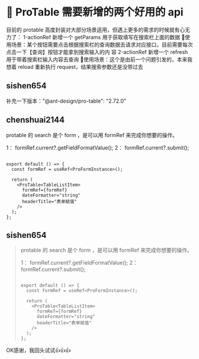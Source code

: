 # 👑 ProTable 需要新增的两个好用的 api

目前的 protable 高度封装对大部分场景适用，但遇上更多的需求的时候就有心无力了：
1-actionRef 新增一个 getParams 用于获取填写在搜索栏上面的数据
🚀使用场景：某个按钮需要点击根据搜索栏的查询数据去请求对应接口，目前需要每次点击一下【查询】按钮才能拿到搜索输入的内
容
2-actionRef 新增一个 refresh 用于带着搜索栏输入内容去查询
🚀使用场景：这个是由前一个问题引发的，本来我想着 reload 重新执行 request，结果搜索参数还是没带过去

## sishen654

补充一下版本："@ant-design/pro-table": "2.72.0"

## chenshuai2144

protable 的 search 是个 form ，是可以用 formRef 来完成你想要的操作。

1： formRef.current?.getFieldFormatValue();
2： formRef.current?.submit();

```

export default () => {
  const formRef = useRef<ProFormInstance>();

  return (
    <ProTable<TableListItem>
      formRef={formRef}
      dateFormatter="string"
      headerTitle="表单赋值"
    />
  );
};
```

## sishen654

> protable 的 search 是个 form ，是可以用 formRef 来完成你想要的操作。
>
> 1： formRef.current?.getFieldFormatValue(); 2： formRef.current?.submit();
>
> ```
>
> export default () => {
>   const formRef = useRef<ProFormInstance>();
>
>   return (
>     <ProTable<TableListItem>
>       formRef={formRef}
>       dateFormatter="string"
>       headerTitle="表单赋值"
>     />
>   );
> };
> ```

OK感谢，我回头试试👍👍👍
